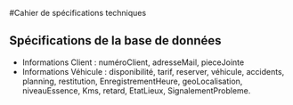 #Cahier de spécifications techniques 

## Spécifications de la base de données

  - Informations Client : numéroClient, adresseMail, pieceJointe
  - Informations Véhicule : disponibilité, tarif, reserver, véhicule, accidents, planning, restitution, EnregistrementHeure, geoLocalisation, niveauEssence, Kms, retard, EtatLieux, SignalementProbleme.
